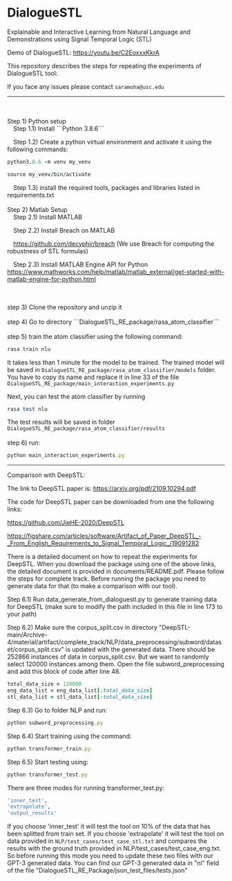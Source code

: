 # DialogueSTL
Explainable and Interactive Learning from Natural Language and Demonstrations using Signal Temporal Logic (STL)

Demo of DialogueSTL: https://youtu.be/C2EoxxxKkrA

This repository describes the steps for repeating the experiments of DialogueSTL tool:

If you face any issues please contact ```saramoha@usc.edu```

--------------------------------------------------------------------------
<br />
<br />
Step 1) Python setup
<br />
&emsp;Step 1.1) Install ```Python 3.8.6```

&emsp;Step 1.2) Create a python virtual environment and activate it using the following commands:

  ```ruby
  python3.8.6 -m venv my_venv

  source my_venv/bin/activate
  ```

&emsp;Step 1.3) install the required tools, packages and libraries listed in requirements.txt
<br />
<br />
Step 2) Matlab Setup
<br />
&emsp;Step 2.1) Install MATLAB
  
&emsp;Step 2.2) Install Breach on MATLAB

&emsp;https://github.com/decyphir/breach (We use Breach for computing the robustness of STL formulas)
  
&emsp;Step 2.3) Install MATLAB Engine API for Python https://www.mathworks.com/help/matlab/matlab_external/get-started-with-matlab-engine-for-python.html

<br />
<br />
step 3) Clone the repository and unzip it
<br />
<br />
step 4) Go to directory ```DialogueSTL_RE_package/rasa_atom_classifier```
<br />
<br />
step 5) train the atom classifier using the following command:

```ruby
rasa train nlu
```

It takes less than 1 minute for the model to be trained. The trained model will be saved in ```DialogueSTL_RE_package/rasa_atom_classifier/models``` folder. You have to copy its name and replace it in line 33 of the file ```DialogueSTL_RE_package/main_interaction_experiments.py```

Next, you can test the atom classifier by running 

```ruby
rasa test nlu
```

The test results will be saved in folder ```DialogueSTL_RE_package/rasa_atom_classifier/results```
<br />
<br />
step 6) run:


```ruby
python main_interaction_experiments.py
```
--------------------------------------------------------------------------
Comparison with DeepSTL:

The link to DeepSTL paper is: https://arxiv.org/pdf/2109.10294.pdf

The code for DeepSTL paper can be downloaded from one the following links:

https://github.com/JieHE-2020/DeepSTL

https://figshare.com/articles/software/Artifact_of_Paper_DeepSTL_-_From_English_Requirements_to_Signal_Temporal_Logic_/19091282

There is a detailed document on how to repeat the experiments for DeepSTL. When you download the package using one of the above links, the detailed document is provided in documents/README.pdf. Please follow the steps for complete track. Before running the package you need to generate data for that (to make a comparison with our tool).

Step 6.1) Run data_generate_from_dialoguestl.py to generate training data for DeepSTL (make sure to modify the path included in this file in line 173 to your path) 

Step 6.2) Make sure the corpus_split.csv in directory "DeepSTL-main/Archive-4/material/artifact/complete_track/NLP/data_preprocessing/subword/dataset/corpus_split.csv" is updated with the generated data. There should be 252866 instances of data in corpus_split.csv. But we want to randomly select 120000 instances among them. Open the file subword_preprocessing and add this block of code after line 48. 

```ruby
total_data_size = 120000
eng_data_list = eng_data_list[:total_data_size]
stl_data_list = stl_data_list[:total_data_size]
```

Step 6.3) Go to folder NLP and run:

```ruby
python subword_preprocessing.py
```

Step 6.4) Start training using the command: 

```ruby
python transformer_train.py 
```

Step 6.5) Start testing using: 

```ruby
python transformer_test.py
```

There are three modes for running transformer_test.py:

```ruby
'inner_test', 
'extrapolate', 
'output_results' 
```

If you choose 'inner_test' it will test the tool on 10% of the data that has been splitted from train set. If you choose 'extrapolate' it will test the tool on data provided in ```NLP/test_cases/test_case_stl.txt``` and compares the results with the ground truth provided in NLP/test_cases/test_case_eng.txt. So before running this mode you need to update these two files with our GPT-3 generated data. You can find our GPT-3 generated data in "nl" field of the file "DialogueSTL_RE_Package/json_test_files/tests.json"

